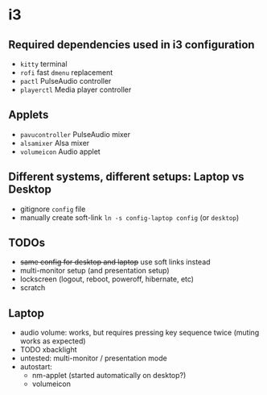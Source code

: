 # i3

## Required dependencies used in i3 configuration

- `kitty` terminal
- `rofi` fast `dmenu` replacement
- `pactl` PulseAudio controller
- `playerctl` Media player controller

## Applets

- `pavucontroller` PulseAudio mixer
- `alsamixer` Alsa mixer
- `volumeicon` Audio applet

## Different systems, different setups: Laptop vs Desktop

- gitignore `config` file
- manually create soft-link `ln -s config-laptop config` (or `desktop`)

## TODOs

- ~~same config for desktop and laptop~~ use soft links instead
- multi-monitor setup (and presentation setup)
- lockscreen (logout, reboot, poweroff, hibernate, etc)
- scratch

## Laptop

- audio volume: works, but requires pressing key sequence twice (muting works as expected)
- TODO xbacklight
- untested: multi-monitor / presentation mode
- autostart:
    - nm-applet (started automatically on desktop?)
    - volumeicon

